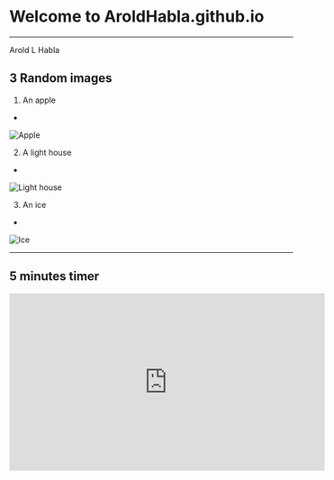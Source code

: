 # Welcome to AroldHabla.github.io
---
Arold L Habla

3 Random images
-


1. An apple
-

![Apple](https://encrypted-tbn0.gstatic.com/images?q=tbn:ANd9GcTMgFy7Rk7X6vnxBd93wvLEFYRfKb25joaREg&usqp=CAU)

2. A light house
-

![Light house](https://randomwordgenerator.com/img/picture-generator/54e2d54b4350aa14f1dc8460962e33791c3ad6e04e50744172277ed7914fc2_640.jpg)

3. An ice
-

![Ice](https://randomwordgenerator.com/img/picture-generator/52e3d64a4850ac14f1dc8460962e33791c3ad6e04e507441722978d6904ec2_640.jpg)

-----

5 minutes timer
-

<iframe width="560" height="315" src="https://www.youtube.com/embed/_W0bSen8Qjg" title="YouTube video player" frameborder="0" allow="accelerometer; autoplay; clipboard-write; encrypted-media; gyroscope; picture-in-picture" allowfullscreen></iframe>
